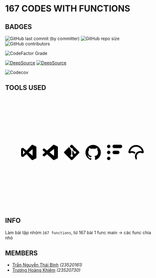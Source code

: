 # 167 CODES WITH FUNCTIONS

## BADGES

![GitHub last commit (by committer)](https://img.shields.io/github/last-commit/KevinNitroG/167-functions?style=for-the-badge) ![GitHub repo size](https://img.shields.io/github/repo-size/KevinNitroG/167-functions?style=for-the-badge) ![GitHub contributors](https://img.shields.io/github/contributors/KevinNitroG/167-functions?style=for-the-badge)

![CodeFactor Grade](https://img.shields.io/codefactor/grade/github/KevinNitroG/167-functions?style=for-the-badge)

[![DeepSource](https://app.deepsource.com/gh/KevinNitroG/167-functions.svg/?label=active+issues&show_trend=true&token=_jiQwrnpGoCdQ1dvyl6MZa16)](https://app.deepsource.com/gh/KevinNitroG/167-functions/) [![DeepSource](https://app.deepsource.com/gh/KevinNitroG/167-functions.svg/?label=resolved+issues&show_trend=true&token=_jiQwrnpGoCdQ1dvyl6MZa16)](https://app.deepsource.com/gh/KevinNitroG/167-functions/)

![Codecov](https://img.shields.io/codecov/c/github/KevinNitroG/167-functions?style=for-the-badge)

## TOOLS USED

<div class="svg-container" style="
                                    display: flex;
                                    justify-content: center;
                                    align-items: center;
                                    height: 9vh;
                                ">
    <img class="svg-image" style="width: 50px; margin: 0 10px;" src="img/visualstudio.svg" alt="Visual Studio">
    <img class="svg-image" style="width: 50px; margin: 0 10px;" src="img/visualstudiocode.svg" alt="Visual Studio Code">
    <img class="svg-image" style="width: 50px; margin: 0 10px;" src="img/git.svg" alt="Git">
    <img class="svg-image" style="width: 50px; margin: 0 10px;" src="img/github.svg" alt="Github">
    <img class="svg-image" style="width: 50px; margin: 0 10px;" src="img/codefactor.svg" alt="Code Factor">
    <img class="svg-image" style="width: 50px; margin: 0 10px;" src="img/codecov.svg" alt="Code Cover">
</div>

## INFO

Làm bài tập nhóm `167 functions`, từ 167 bài 1 func main → các func chia nhỏ

## MEMBERS

-   [Trần Nguyễn Thái Bình](https://github.com/KevinNitroG) _(23520161)_
-   [Trương Hoàng Khiêm](https://github.com/truonghoangkhiem) _(23520730)_
